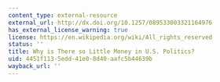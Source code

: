 ```yaml
---
content_type: external-resource
external_url: http://dx.doi.org/10.1257/089533003321164976
has_external_license_warning: true
license: https://en.wikipedia.org/wiki/All_rights_reserved
status: ''
title: Why is There so Little Money in U.S. Politics?
uid: 4451f113-5edd-41e0-8d40-aafc5b44639b
wayback_url: ''
---
```


